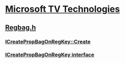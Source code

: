 # [Microsoft TV Technologies](../_mstv/index.md)
## [Regbag.h](index.md)
### [ICreatePropBagOnRegKey::Create](../regbag/nf-regbag-icreatepropbagonregkey-create.md)
### [ICreatePropBagOnRegKey interface](../regbag/nn-regbag-icreatepropbagonregkey.md)
